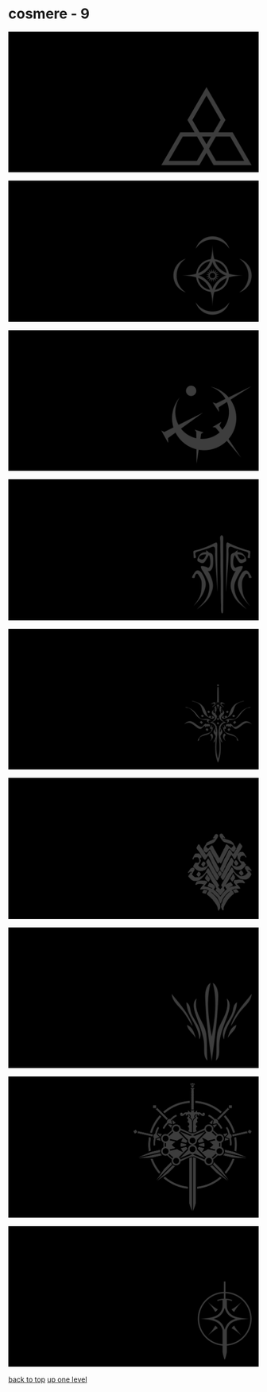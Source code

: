 # cosmere - 9
[![cosmere_ghostbloods.png](/terminal/grey%20on%20black/little/cosmere/cosmere_ghostbloods.png "cosmere_ghostbloods.png")](/terminal/grey%20on%20black/little/cosmere/cosmere_ghostbloods.png)

[![cosmere.png](/terminal/grey%20on%20black/little/cosmere/cosmere.png "cosmere.png")](/terminal/grey%20on%20black/little/cosmere/cosmere.png)

[![mistborn_atium.png](/terminal/grey%20on%20black/little/cosmere/mistborn_atium.png "mistborn_atium.png")](/terminal/grey%20on%20black/little/cosmere/mistborn_atium.png)

[![stormlight_glyph_kholin.png](/terminal/grey%20on%20black/little/cosmere/stormlight_glyph_kholin.png "stormlight_glyph_kholin.png")](/terminal/grey%20on%20black/little/cosmere/stormlight_glyph_kholin.png)

[![stormlight_glyph_roshar.png](/terminal/grey%20on%20black/little/cosmere/stormlight_glyph_roshar.png "stormlight_glyph_roshar.png")](/terminal/grey%20on%20black/little/cosmere/stormlight_glyph_roshar.png)

[![stormlight_glyph_thath_justice.png](/terminal/grey%20on%20black/little/cosmere/stormlight_glyph_thath_justice.png "stormlight_glyph_thath_justice.png")](/terminal/grey%20on%20black/little/cosmere/stormlight_glyph_thath_justice.png)

[![stormlight_glyph_truthwatchers.png](/terminal/grey%20on%20black/little/cosmere/stormlight_glyph_truthwatchers.png "stormlight_glyph_truthwatchers.png")](/terminal/grey%20on%20black/little/cosmere/stormlight_glyph_truthwatchers.png)

[![stormlight.png](/terminal/grey%20on%20black/little/cosmere/stormlight.png "stormlight.png")](/terminal/grey%20on%20black/little/cosmere/stormlight.png)

[![stormlight_simple.png](/terminal/grey%20on%20black/little/cosmere/stormlight_simple.png "stormlight_simple.png")](/terminal/grey%20on%20black/little/cosmere/stormlight_simple.png)



[back to top](#)
[up one level](/terminal/grey%20on%20black/little/README.MD)

